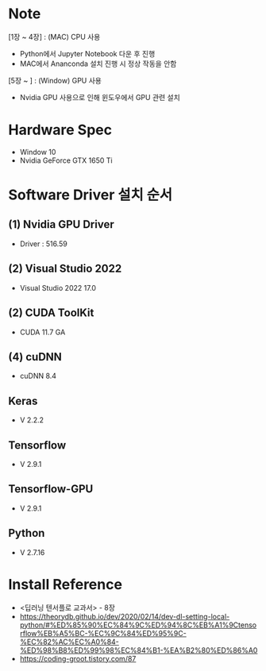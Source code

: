 # Note
[1장 ~ 4장] : (MAC) CPU 사용
- Python에서 Jupyter Notebook 다운 후 진행
- MAC에서 Ananconda 설치 진행 시 정상 작동을 안함 

[5장 ~   ] : (Window) GPU 사용
- Nvidia GPU 사용으로 인해 윈도우에서 GPU 관련 설치

# Hardware Spec
- Window 10
- Nvidia GeForce GTX 1650 Ti

# Software Driver 설치 순서
## (1) Nvidia GPU Driver
- Driver : 516.59

## (2) Visual Studio 2022
- Visual Studio 2022 17.0

## (2) CUDA ToolKit
- CUDA 11.7 GA

## (4) cuDNN 
- cuDNN 8.4

## Keras
- V 2.2.2

## Tensorflow
- V 2.9.1

## Tensorflow-GPU
- V 2.9.1

## Python
- V 2.7.16

# Install Reference
- <딥러닝 텐서플로 교과서> - 8장
- https://theorydb.github.io/dev/2020/02/14/dev-dl-setting-local-python/#%ED%85%90%EC%84%9C%ED%94%8C%EB%A1%9Ctensorflow%EB%A5%BC-%EC%9C%84%ED%95%9C-%EC%82%AC%EC%A0%84-%ED%98%B8%ED%99%98%EC%84%B1-%EA%B2%80%ED%86%A0
- https://coding-groot.tistory.com/87